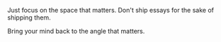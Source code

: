 Just focus on the space that matters. Don't ship essays for the sake of shipping them.

Bring your mind back to the angle that matters.